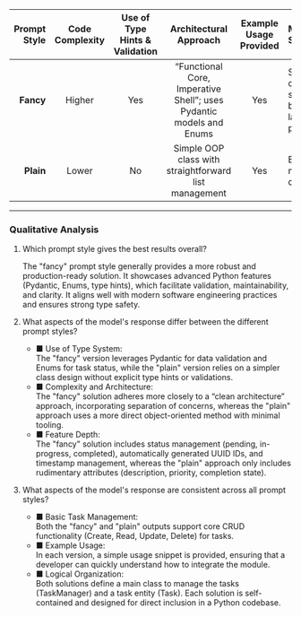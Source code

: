 | Prompt Style | Code Complexity | Use of Type Hints & Validation | Architectural Approach         | Example Usage Provided | Main Strengths                  | Potential Weaknesses                                  |
|-------------:|:---------------:|:------------------------------:|:--------------------------------:|:-----------------------:|:--------------------------------|:------------------------------------------------------|
| **Fancy**    | Higher          | Yes                            | “Functional Core, Imperative Shell”; uses Pydantic models and Enums | Yes                     | Strong typing, clear structure, better for larger projects | Might be overkill for small, quick scripts            |
| **Plain**    | Lower           | No                             | Simple OOP class with straightforward list management               | Yes                     | Easy to read, minimal dependencies                 | Less formal validation, more manual checks required  |

---

### Qualitative Analysis

1. Which prompt style gives the best results overall?

   The "fancy" prompt style generally provides a more robust and production-ready solution. It showcases advanced Python features (Pydantic, Enums, type hints), which facilitate validation, maintainability, and clarity. It aligns well with modern software engineering practices and ensures strong type safety.

2. What aspects of the model's response differ between the different prompt styles?

   - ■ Use of Type System:  
     The "fancy" version leverages Pydantic for data validation and Enums for task status, while the "plain" version relies on a simpler class design without explicit type hints or validations.  
   - ■ Complexity and Architecture:  
     The "fancy" solution adheres more closely to a “clean architecture” approach, incorporating separation of concerns, whereas the "plain" approach uses a more direct object-oriented method with minimal tooling.  
   - ■ Feature Depth:  
     The "fancy" solution includes status management (pending, in-progress, completed), automatically generated UUID IDs, and timestamp management, whereas the "plain" approach only includes rudimentary attributes (description, priority, completion state).  

3. What aspects of the model's response are consistent across all prompt styles?

   - ■ Basic Task Management:  
     Both the "fancy" and "plain" outputs support core CRUD functionality (Create, Read, Update, Delete) for tasks.  
   - ■ Example Usage:  
     In each version, a simple usage snippet is provided, ensuring that a developer can quickly understand how to integrate the module.  
   - ■ Logical Organization:  
     Both solutions define a main class to manage the tasks (TaskManager) and a task entity (Task). Each solution is self-contained and designed for direct inclusion in a Python codebase.